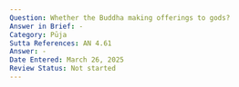 ```yaml
---
Question: Whether the Buddha making offerings to gods?
Answer in Brief: -
Category: Pūja
Sutta References: AN 4.61
Answer: -
Date Entered: March 26, 2025
Review Status: Not started
---
```

